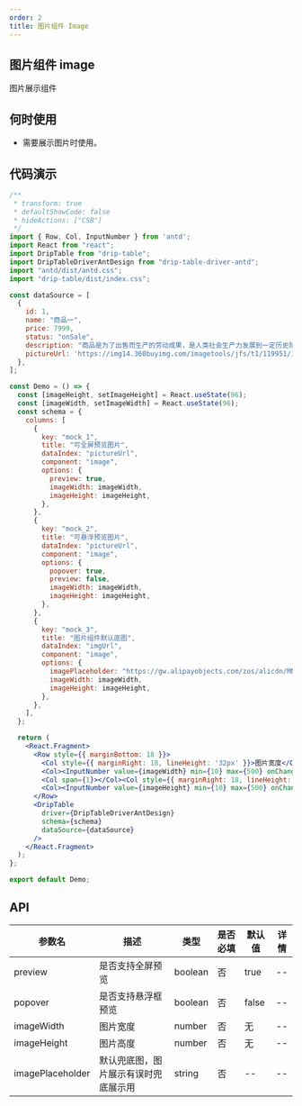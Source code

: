 ```yaml
---
order: 2
title: 图片组件 Image
---
```


## 图片组件 image

图片展示组件

## 何时使用

 - 需要展示图片时使用。

## 代码演示

```jsx
/**
 * transform: true
 * defaultShowCode: false
 * hideActions: ["CSB"]
 */
import { Row, Col, InputNumber } from 'antd';
import React from "react";
import DripTable from "drip-table";
import DripTableDriverAntDesign from "drip-table-driver-antd";
import "antd/dist/antd.css";
import "drip-table/dist/index.css";

const dataSource = [
  {
    id: 1,
    name: "商品一",
    price: 7999,
    status: "onSale",
    description: "商品是为了出售而生产的劳动成果，是人类社会生产力发展到一定历史阶段的产物，是用于交换的劳动产品。",
    pictureUrl: 'https://img14.360buyimg.com/imagetools/jfs/t1/119951/14/21336/15771/6218427eE68f8f468/e0647b9b7507755d.png',
  },
];

const Demo = () => {
  const [imageHeight, setImageHeight] = React.useState(96);
  const [imageWidth, setImageWidth] = React.useState(96);
  const schema = {
    columns: [
      {
        key: "mock_1",
        title: "可全屏预览图片",
        dataIndex: "pictureUrl",
        component: "image",
        options: {
          preview: true,
          imageWidth: imageWidth,
          imageHeight: imageHeight,
        },
      },
      {
        key: "mock_2",
        title: "可悬浮预览图片",
        dataIndex: "pictureUrl",
        component: "image",
        options: {
          popover: true,
          preview: false,
          imageWidth: imageWidth,
          imageHeight: imageHeight,
        },
      },
      {
        key: "mock_3",
        title: "图片组件默认底图",
        dataIndex: "imgUrl",
        component: "image",
        options: {
          imagePlaceholder: "https://gw.alipayobjects.com/zos/alicdn/MNbKfLBVb/Empty.svg",
          imageWidth: imageWidth,
          imageHeight: imageHeight,
        },
      },
    ],
  };

  return (
    <React.Fragment>
      <Row style={{ marginBottom: 18 }}>
        <Col style={{ marginRight: 18, lineHeight: '32px' }}>图片宽度</Col>
        <Col><InputNumber value={imageWidth} min={10} max={500} onChange={(v) => setImageWidth(v)} /></Col>
        <Col span={1}></Col><Col style={{ marginRight: 18, lineHeight: '32px' }}>图片高度</Col>
        <Col><InputNumber value={imageHeight} min={10} max={500} onChange={(v) => setImageHeight(v)} /></Col>
      </Row>
      <DripTable
        driver={DripTableDriverAntDesign}
        schema={schema}
        dataSource={dataSource}
      />
    </React.Fragment>
  );
};

export default Demo;
```

## API

| 参数名 | 描述 | 类型 | 是否必填 | 默认值 | 详情 |
| ----- | ---- | ---- | ------ | ---- | ---- |
| preview | 是否支持全屏预览 | boolean | 否 | true | -- |
| popover | 是否支持悬浮框预览 | boolean | 否 | false | -- |
| imageWidth | 图片宽度 | number | 否 | 无 | -- |
| imageHeight | 图片高度 | number | 否 | 无 | -- |
| imagePlaceholder | 默认兜底图，图片展示有误时兜底展示用 | string | 否 | -- | -- |
